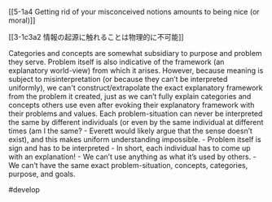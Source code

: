 [[5-1a4 Getting rid of your misconceived notions amounts to being nice (or moral)]]

[[3-1c3a2 情報の起源に触れることは物理的に不可能]]

 Categories and concepts are somewhat subsidiary to purpose and problem they serve. Problem itself is also indicative of the framework (an explanatory world-view) from which it arises. However, because meaning is subject to misinterpretation (or because they can’t be interpreted uniformly), we can't construct/extrapolate the exact explanatory framework from the problem it created, just as we can’t fully explain categories and concepts others use even after evoking their explanatory framework with their problems and values. Each problem-situation can never be interpreted the same by different individuals (or even by the same individual at different times (am I the same? - Everett would likely argue that the sense doesn’t exist), and this makes uniform understanding impossible.
    - Problem itself is sign and has to be interpreted
    - In short, each individual has to come up with an explanation!
    - We can’t use anything as what it’s used by others.
        - We can’t have the same exact problem-situation, concepts, categories, purpose, and goals.

#develop 